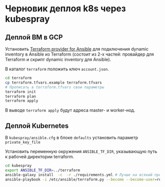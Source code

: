 # Черновик деплоя k8s через kubespray

## Деплой ВМ в GCP

Установить [Terraform provider for Ansible](https://nbering.github.io/terraform-provider-ansible/docs/installation.html) для подключения dynamic inventory в Ansible из Terraform (состоит из 2-х частей: провайдер для Terraform и скрипт dynamic inventory для Ansible).

В каталог `terraform` положить ключ `account.json`.

```bash
cd terraform
cp terraform.tfvars.example terraform.tfvars
# Прописать в terraform.tfvars свои параметры
terraform init
terraform plan
terraform apply
```

В выводе `terraform apply` будут адреса master- и worker-нод.

## Деплой Kubernetes

В `kubespray/ansible.cfg` в блоке `defaults` установить параметр `private_key_file`

Установить переменную окружения `ANSIBLE_TF_DIR`, указывающую путь к рабочей директории terraform.

```bash
cd kubespray
export ANSIBLE_TF_DIR=../terraform
ansible-galaxy install  -c  -r ./requirements.yml # Лучше на всякий проверить версии перед установкой
ansible-playbook -i /etc/ansible/terraform.py --become --become-user=root cluster.yml
```
